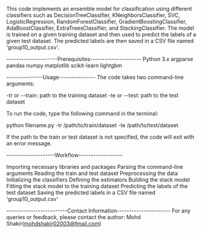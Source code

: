 This code implements an ensemble model for classification using different classifiers such as DecisionTreeClassifier, KNeighborsClassifier, SVC, LogisticRegression, RandomForestClassifier, GradientBoostingClassifier, AdaBoostClassifier, ExtraTreesClassifier, and StackingClassifier. The model is trained on a given training dataset and then used to predict the labels of a given test dataset. The predicted labels are then saved in a CSV file named 'group10_output.csv'.

---------------------Prerequisites---------------------
Python 3.x
argparse
pandas
numpy
matplotlib
scikit-learn
lightgbm


---------------Usage---------------
The code takes two command-line arguments:

-tr or --train: path to the training dataset
-te or --test: path to the test dataset

To run the code, type the following command in the terminal:

python filename.py -tr /path/to/train/dataset -te /path/to/test/dataset



If the path to the train or test dataset is not specified, the code will exit with an error message.

--------------------Workflow------------------

Importing necessary libraries and packages
Parsing the command-line arguments
Reading the train and test dataset
Preprocessing the data
Initializing the classifiers
Defining the estimators
Building the stack model
Fitting the stack model to the training dataset
Predicting the labels of the test dataset
Saving the predicted labels in a CSV file named 'group10_output.csv'


-------------------------Contact Information----------------------
For any queries or feedback, please contact the author: Mohd Shakir(mohdshakir02003@fmail.com)
